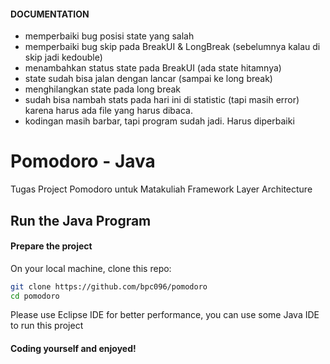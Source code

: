 

#### DOCUMENTATION
- memperbaiki bug posisi state yang salah
- memperbaiki bug skip pada BreakUI & LongBreak (sebelumnya kalau di skip jadi kedouble)
- menambahkan status state pada BreakUI (ada state hitamnya)
- state sudah bisa jalan dengan lancar (sampai ke long break)
- menghilangkan state pada long break
- sudah bisa nambah stats pada hari ini di statistic (tapi masih error) karena harus ada file yang harus dibaca.
- kodingan masih barbar, tapi program sudah jadi. Harus diperbaiki

# Pomodoro - Java
Tugas Project Pomodoro untuk Matakuliah Framework Layer Architecture

## Run the Java Program

#### Prepare the project
On your local machine, clone this repo:

```bash
git clone https://github.com/bpc096/pomodoro
cd pomodoro
```

Please use Eclipse IDE for better performance,  you can use some Java IDE to run this project

#### Coding yourself and enjoyed!
